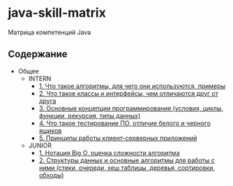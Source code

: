 # java-skill-matrix
Матрица компетенций Java

## Содержание

- Общее
    - INTERN
        - [1. Что такое алгоритмы, для чего они используются, примеры](Общее/INTERN/1.%20Что%20такое%20алгоритмы,%20для%20чего%20они%20используются,%20примеры.md)
        - [2. Что такое классы и интерфейсы, чем отличаются друг от друга](Общее/INTERN/2.%20Что%20такое%20классы%20и%20интерфейсы,%20чем%20отличаются%20друг%20от%20друга.md)
        - [3. Основные концепции программирования  (условия, циклы, функции, рекурсия, типы данных)](Общее/INTERN/3.%20Основные%20концепции%20программирования%20(условия,%20циклы,%20функции,%20рекурсия,%20типы%20данных).md)
        - [4. Что такое тестирование ПО, отличие белого и черного ящиков](Общее/INTERN/4.%20Что%20такое%20тестирование%20ПО,%20отличие%20белого%20и%20черного%20ящиков.md)
        - [5. Принципы работы клиент-серверных приложений](Общее/INTERN/5.Принципы%20работы%20клиент-серверных%20приложений.md)
    - JUNIOR
        - [1. Нотация Big O, оценка сложности алгоритма](Общее/JUNIOR/1.Нотация%20Big%20O,%20оценка%20сложности%20алгоритма.md)
        - [2. Структуры данных и основные алгоритмы для работы с ними (стеки, очереди, хеш таблицы, деревья, сортировки, обходы)](Общее/JUNIOR/2.%20Структуры%20данных%20и%20основные%20алгоритмы%20для%20работы%20с%20ними.%20Стеки,%20очереди,%20хеш%20таблицы,%20деревья,%20сортировки,%20обходы.md)